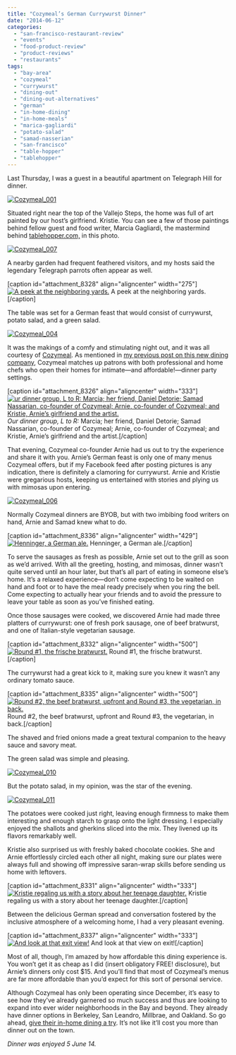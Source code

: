 ```yaml
---
title: "Cozymeal’s German Currywurst Dinner"
date: "2014-06-12"
categories: 
  - "san-francisco-restaurant-review"
  - "events"
  - "food-product-review"
  - "product-reviews"
  - "restaurants"
tags: 
  - "bay-area"
  - "cozymeal"
  - "currywurst"
  - "dining-out"
  - "dining-out-alternatives"
  - "german"
  - "in-home-dining"
  - "in-home-meals"
  - "marica-gagliardi"
  - "potato-salad"
  - "samad-nasserian"
  - "san-francisco"
  - "table-hopper"
  - "tablehopper"
---
```


Last Thursday, I was a guest in a beautiful apartment on Telegraph Hill for dinner.

[![Cozymeal_001](http://s3.amazonaws.com/thegourmez-wpmedia/2014/06/Cozymeal_001.jpg)](http://www.thegourmez.com/2014/06/cozymeals_german_currywurst_dinner/cozymeal_001/)

Situated right near the top of the Vallejo Steps, the home was full of art painted by our host’s girlfriend. Kristie. You can see a few of those paintings behind fellow guest and food writer, Marcia Gagliardi, the mastermind behind [tablehopper.com,](http://www.tablehopper.com/) in this photo.

[![Cozymeal_007](http://s3.amazonaws.com/thegourmez-wpmedia/2014/06/Cozymeal_007.jpg)](http://www.thegourmez.com/2014/06/cozymeals_german_currywurst_dinner/cozymeal_007/)

A nearby garden had frequent feathered visitors, and my hosts said the legendary Telegraph parrots often appear as well.

\[caption id="attachment\_8328" align="aligncenter" width="275"\][![A peek at the neighboring yards.](http://s3.amazonaws.com/thegourmez-wpmedia/2014/06/Cozymeal_005.jpg)](http://www.thegourmez.com/2014/06/cozymeals_german_currywurst_dinner/cozymeal_005/) A peek at the neighboring yards.\[/caption\]

The table was set for a German feast that would consist of currywurst, potato salad, and a green salad.

[![Cozymeal_004](http://s3.amazonaws.com/thegourmez-wpmedia/2014/06/Cozymeal_004.jpg)](http://www.thegourmez.com/2014/06/cozymeals_german_currywurst_dinner/cozymeal_004/)

It was the makings of a comfy and stimulating night out, and it was all courtesy of [Cozymeal](https://www.cozymeal.com/). As mentioned in [my previous post on this new dining company](http://www.thegourmez.com/2014/05/bay-area-foodie-news/), Cozymeal matches up patrons with both professional and home chefs who open their homes for intimate—and affordable!—dinner party settings.

\[caption id="attachment\_8326" align="aligncenter" width="333"\][![ur dinner group, L to R: Marcia; her friend, Daniel Detorie; Samad Nassarian, co-founder of Cozymeal; Arnie, co-founder of Cozymeal; and Kristie, Arnie’s girlfriend and the artist.](http://s3.amazonaws.com/thegourmez-wpmedia/2014/06/Cozymeal_002.jpg)](http://www.thegourmez.com/2014/06/cozymeals_german_currywurst_dinner/cozymeal_002/) _Our dinner group, L to R:_ Marcia; her friend, Daniel Detorie; Samad Nassarian, co-founder of Cozymeal; Arnie, co-founder of Cozymeal; and Kristie, Arnie’s girlfriend and the artist.\[/caption\]

That evening, Cozymeal co-founder Arnie had us out to try the experience and share it with you. Arnie’s German feast is only one of many menus Cozymeal offers, but if my Facebook feed after posting pictures is any indication, there is definitely a clamoring for currywurst. Arnie and Kristie were gregarious hosts, keeping us entertained with stories and plying us with mimosas upon entering.

[![Cozymeal_006](http://s3.amazonaws.com/thegourmez-wpmedia/2014/06/Cozymeal_006.jpg)](http://www.thegourmez.com/2014/06/cozymeals_german_currywurst_dinner/cozymeal_006/)

Normally Cozymeal dinners are BYOB, but with two imbibing food writers on hand, Arnie and Samad knew what to do.

\[caption id="attachment\_8336" align="aligncenter" width="429"\][![Henninger, a German ale.](http://s3.amazonaws.com/thegourmez-wpmedia/2014/06/Cozymeal_014.jpg)](http://www.thegourmez.com/2014/06/cozymeals_german_currywurst_dinner/cozymeal_014/) Henninger, a German ale.\[/caption\]

To serve the sausages as fresh as possible, Arnie set out to the grill as soon as we’d arrived. With all the greeting, hosting, and mimosas, dinner wasn’t quite served until an hour later, but that’s all part of eating in someone else’s home. It’s a relaxed experience—don’t come expecting to be waited on hand and foot or to have the meal ready precisely when you ring the bell. Come expecting to actually hear your friends and to avoid the pressure to leave your table as soon as you’ve finished eating.

Once those sausages were cooked, we discovered Arnie had made three platters of currywurst: one of fresh pork sausage, one of beef bratwurst, and one of Italian-style vegetarian sausage.

\[caption id="attachment\_8332" align="aligncenter" width="500"\][![Round #1, the frische bratwurst.](http://s3.amazonaws.com/thegourmez-wpmedia/2014/06/Cozymeal_009.jpg)](http://www.thegourmez.com/2014/06/cozymeals_german_currywurst_dinner/cozymeal_009/) Round #1, the frische bratwurst.\[/caption\]

The currywurst had a great kick to it, making sure you knew it wasn’t any ordinary tomato sauce.

\[caption id="attachment\_8335" align="aligncenter" width="500"\][![ Round #2, the beef bratwurst, upfront and Round #3, the vegetarian, in back.](http://s3.amazonaws.com/thegourmez-wpmedia/2014/06/Cozymeal_013.jpg)](http://www.thegourmez.com/2014/06/cozymeals_german_currywurst_dinner/cozymeal_013/) Round #2, the beef bratwurst, upfront and Round #3, the vegetarian, in back.\[/caption\]

The shaved and fried onions made a great textural companion to the heavy sauce and savory meat.

The green salad was simple and pleasing.

[![Cozymeal_010](http://s3.amazonaws.com/thegourmez-wpmedia/2014/06/Cozymeal_010.jpg)](http://www.thegourmez.com/2014/06/cozymeals_german_currywurst_dinner/cozymeal_010/)

But the potato salad, in my opinion, was the star of the evening.

[![Cozymeal_011](http://s3.amazonaws.com/thegourmez-wpmedia/2014/06/Cozymeal_011.jpg)](http://www.thegourmez.com/2014/06/cozymeals_german_currywurst_dinner/cozymeal_011/)

The potatoes were cooked just right, leaving enough firmness to make them interesting and enough starch to grasp onto the light dressing. I especially enjoyed the shallots and gherkins sliced into the mix. They livened up its flavors remarkably well.

Kristie also surprised us with freshly baked chocolate cookies. She and Arnie effortlessly circled each other all night, making sure our plates were always full and showing off impressive saran-wrap skills before sending us home with leftovers.

\[caption id="attachment\_8331" align="aligncenter" width="333"\][![Kristie regaling us with a story about her teenage daughter.](http://s3.amazonaws.com/thegourmez-wpmedia/2014/06/Cozymeal_008.jpg)](http://www.thegourmez.com/2014/06/cozymeals_german_currywurst_dinner/cozymeal_008/) Kristie regaling us with a story about her teenage daughter.\[/caption\]

Between the delicious German spread and conversation fostered by the inclusive atmosphere of a welcoming home, I had a very pleasant evening.

\[caption id="attachment\_8337" align="aligncenter" width="333"\][![And look at that exit view!](http://s3.amazonaws.com/thegourmez-wpmedia/2014/06/Cozymeal_015.jpg)](http://www.thegourmez.com/2014/06/cozymeals_german_currywurst_dinner/cozymeal_015/) And look at that view on exit!\[/caption\]

Most of all, though, I’m amazed by how affordable this dining experience is. You won’t get it as cheap as I did (insert obligatory FREE! disclosure), but Arnie’s dinners only cost $15. And you’ll find that most of Cozymeal’s menus are far more affordable than you’d expect for this sort of personal service.

Although Cozymeal has only been operating since December, it’s easy to see how they’ve already garnered so much success and thus are looking to expand into ever wider neighborhoods in the Bay and beyond. They already have dinner options in Berkeley, San Leandro, Millbrae, and Oakland. So go ahead, [give their in-home dining a try](https://www.cozymeal.com). It’s not like it’ll cost you more than dinner out on the town.

_Dinner was enjoyed 5 June 14._
